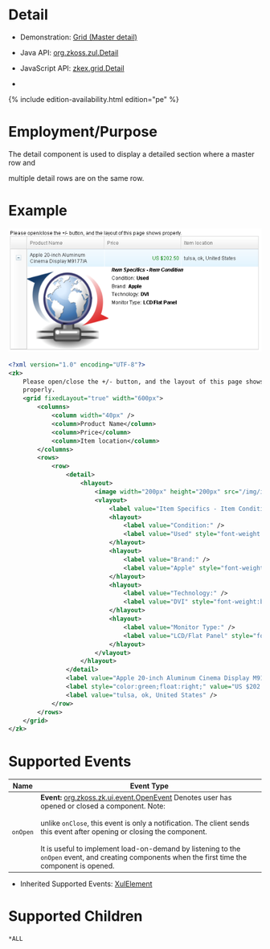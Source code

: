 

# Detail

- Demonstration: [Grid (Master detail)](http://www.zkoss.org/zkdemo/grid/master_detail)
- Java API: [org.zkoss.zul.Detail](https://www.zkoss.org/javadoc/latest/zk/org/zkoss/zul/Detail.html)
- JavaScript API: [zkex.grid.Detail](https://www.zkoss.org/javadoc/latest/jsdoc/classes/zkex.grid.Detail.html)

- <!--REQUIRED ZK EDITION: PE -->
{% include edition-availability.html edition="pe" %}

# Employment/Purpose

The detail component is used to display a detailed section where a
master row and

multiple detail rows are on the same row.

# Example

![](/zk_component_ref/images/detail.png)

```xml
<?xml version="1.0" encoding="UTF-8"?>
<zk>
    Please open/close the +/- button, and the layout of this page shows
    properly.
    <grid fixedLayout="true" width="600px">
        <columns>
            <column width="40px" />
            <column>Product Name</column>
            <column>Price</column>
            <column>Item location</column>
        </columns>
        <rows>
            <row>
                <detail>
                    <hlayout>
                        <image width="200px" height="200px" src="/img/icon_update.png" />
                        <vlayout>
                            <label value="Item Specifics - Item Condition    " style="font-weight:bold;font-style: italic;" />
                            <hlayout>
                                <label value="Condition:" />
                                <label value="Used" style="font-weight:bold;" />
                            </hlayout>
                            <hlayout>
                                <label value="Brand:" />
                                <label value="Apple" style="font-weight:bold;" />
                            </hlayout>
                            <hlayout>
                                <label value="Technology:" />
                                <label value="DVI" style="font-weight:bold;" />
                            </hlayout>
                            <hlayout>
                                <label value="Monitor Type:" />
                                <label value="LCD/Flat Panel" style="font-weight:bold;" />
                            </hlayout>
                        </vlayout>
                    </hlayout>
                </detail>
                <label value="Apple 20-inch Aluminum Cinema Display M9177/A" />
                <label style="color:green;float:right;" value="US $202.50" />
                <label value="tulsa, ok, United States" />
            </row>
        </rows>
    </grid>
</zk>
```

# Supported Events

| Name | Event Type |
|------|------------|
| `onOpen` | **Event:** [org.zkoss.zk.ui.event.OpenEvent](https://www.zkoss.org/javadoc/latest/zk/org/zkoss/zk/ui/event/OpenEvent.html) Denotes user has opened or closed a component. Note:<br><br>unlike `onClose`, this event is only a notification. The client sends this event after opening or closing the component.<br><br>It is useful to implement load-on-demand by listening to the `onOpen` event, and creating components when the first time the component is opened. |

- Inherited Supported Events: [ XulElement]({{site.baseurl}}/zk_component_ref/xulelement#Supported_Events)

# Supported Children

`*ALL`

